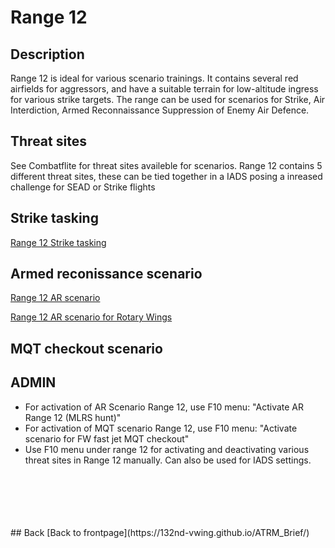 # Range 12

## Description
Range 12 is ideal for various scenario trainings. It contains several red airfields for aggressors, and have a suitable terrain for low-altitude ingress for various strike targets.
The range can be used for scenarios for Strike, Air Interdiction, Armed Reconnaissance Suppression of Enemy Air Defence.


## Threat sites
See Combatflite for threat sites availeble for scenarios.
Range 12 contains 5 different threat sites, these can be tied together in a IADS posing a inreased challenge for SEAD or Strike flights



## Strike tasking
[Range 12 Strike tasking](/ATRM_Brief/Pages/R12_Strike_task.html) 



## Armed reconissance scenario
[Range 12 AR scenario](/ATRM_Brief/Pages/R12_AR_TASK.html) 

[Range 12 AR scenario for Rotary Wings](/ATRM_Brief/Pages/R12_AR_RW_Task)


## MQT checkout scenario



## ADMIN
- For activation of AR Scenario Range 12, use F10 menu: "Activate AR Range 12 (MLRS hunt)"
- For activation of MQT scenario Range 12, use F10 menu: "Activate scenario for FW fast jet MQT checkout" 
- Use F10 menu under range 12 for activating and deactivating various threat sites in Range 12 manually. Can also be used for IADS settings.

<br>
<br>
<br>
<br>
<br>
## Back
[Back to frontpage](https://132nd-vwing.github.io/ATRM_Brief/)
